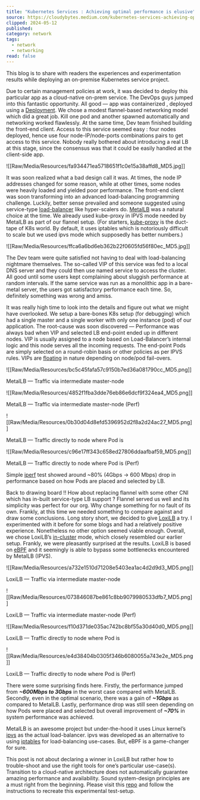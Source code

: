 ```yaml
---
title: "Kubernetes Services : Achieving optimal performance is elusive"
source: https://cloudybytes.medium.com/kubernetes-services-achieving-optimal-performance-is-elusive-5def5183c281
clipped: 2024-05-12
published: 
category: network
tags:
  - network
  - networking
read: false
---
```


This blog is to share with readers the experiences and experimentation results while deploying an on-premise Kubernetes service project.

Due to certain management policies at work, it was decided to deploy this particular app as a cloud-native on-prem service. The DevOps guys jumped into this fantastic opportunity. All good — app was containerized , deployed using a [Deployment](https://kubernetes.io/docs/concepts/workloads/controllers/deployment/). We chose a modest flannel-based networking model which did a great job. Kill one pod and another spawned automatically and networking worked flawlessly. At the same time, Dev team finished building the front-end client. Access to this service seemed easy : four nodes deployed, hence use four node-IP/node-ports combinations pairs to get access to this service. Nobody really bothered about introducing a real LB at this stage, since the consensus was that it could be easily handled at the client-side app.

![[Raw/Media/Resources/fa934471ea5718651f1c0e15a38affd8_MD5.jpg]]

It was soon realized what a bad design call it was. At times, the node IP addresses changed for some reason, while at other times, some nodes were heavily loaded and yielded poor performance. The front-end client was soon transforming into an advanced load-balancing programming challenge. Luckily, better sense prevailed and someone suggested using service-type [load-balancer](https://kubernetes.io/docs/concepts/services-networking/service/#loadbalancer) like hyper-scalers do. [MetalLB](https://metallb.universe.tf/) was a natural choice at the time. We already used kube-proxy in IPVS mode needed by MetalLB as part of our flannel setup. (For starters, [kube-proxy](https://kubernetes.io/docs/concepts/overview/components/#kube-proxy) is the duct-tape of K8s world. By default, it uses iptables which is notoriously difficult to scale but we used ipvs mode which supposedly has better numbers.)

![[Raw/Media/Resources/ffca6a6bd6eb362b22f0605fd56f80ec_MD5.jpg]]

The Dev team were quite satisfied not having to deal with load-balancing nightmare themselves. The so-called VIP of this service was fed to a local DNS server and they could then use named service to access the cluster. All good until some users kept complaining about sluggish performance at random intervals. If the same service was run as a monolithic app in a bare-metal server, the users got satisfactory performance each time. So, definitely something was wrong and amiss.

It was really high time to look into the details and figure out what we might have overlooked. We setup a bare-bones K8s setup (for debugging) which had a single master and a single worker with only one instance (pod) of our application. The root-cause was soon discovered — Performance was always bad when VIP and selected LB end-point ended up in different nodes. VIP is usually assigned to a node based on Load-Balancer’s internal logic and this node serves all the incoming requests. The end-point Pods are simply selected on a round-robin basis or other policies as per IPVS rules. VIPs are [floating](https://www.digitalocean.com/blog/floating-ips-start-architecting-your-applications-for-high-availability) in nature depending on node/pod fail-overs.

![[Raw/Media/Resources/bc5c45fafa57c9150b7ed36a081790cc_MD5.png]]

MetalLB — Traffic via intermediate master-node

![[Raw/Media/Resources/4852f1fba3dde76eb86e6dcf9f324ea4_MD5.png]]

MetalLB — Traffic via intermediate master-node (Perf)

![[Raw/Media/Resources/0b30d04d8efd5396952d2f8a2d24ac27_MD5.png]]

MetalLB — Traffic directly to node where Pod is

![[Raw/Media/Resources/c96e17ff343c658ed27806ddaafbaf59_MD5.png]]

MetalLB — Traffic directly to node where Pod is (Perf)

Simple [iperf](https://iperf.fr/) test showed around ~80% (4Gbps -> 600 Mbps) drop in performance based on how Pods are placed and selected by LB.

Back to drawing board !! How about replacing flannel with some other CNI which has in-built service-type LB support ? Flannel served us well and its simplicity was perfect for our org. Why change something for no fault of its own. Frankly, at this time we needed something to compare against and draw some conclusions. Long story short, we decided to give [LoxiLB](https://github.com/loxilb-io/loxilb) a try. I experimented with it before for some blogs and had a relatively positive experience. Nonetheless no other option seemed viable enough. Overall, we chose LoxiLB’s [in-cluster](https://www.loxilb.io/post/k8s-nuances-of-in-cluster-external-service-lb-with-loxilb) mode, which closely resembled our earlier setup. Frankly, we were pleasantly surprised at the results. LoxiLB is based on [eBPF](http://ebpf.io/) and it seemingly is able to bypass some bottlenecks encountered by MetalLB (IPVS).

![[Raw/Media/Resources/a732e1510d71208e5403ea1ac4d2d9d3_MD5.png]]

LoxiLB — Traffic via intermediate master-node

![[Raw/Media/Resources/073846087be861c8bb9079980533dfb7_MD5.png]]

LoxiLB — Traffic via intermediate master-node (Perf)

![[Raw/Media/Resources/f10d371de035ac742bc8bf55a30d40d0_MD5.png]]

LoxiLB — Traffic directly to node where Pod is

![[Raw/Media/Resources/e4d38404b0305f346b6080055a743e2e_MD5.png]]

LoxiLB — Traffic directly to node where Pod is (Perf)

There were some surprising finds here. Firstly, the performance jumped from ***~600Mbps to 3Gbps*** in the worst case compared with MetalLB. Secondly, even in the optimal scenario, there was a gain of ***~1Gbps*** as compared to MetalLB. Lastly, performance drop was still seen depending on how Pods were placed and selected but overall improvement of ***~70%*** in system performance was achieved.

MetalLB is an awesome project but under-the-hood it uses Linux kernel’s [ipvs](https://en.wikipedia.org/wiki/IP_Virtual_Server) as the actual load-balancer. ipvs was developed as an alternative to using [iptables](https://en.wikipedia.org/wiki/Iptables) for load-balancing use-cases. But, eBPF is a game-changer for sure.

This post is not about declaring a winner in LoxiLB but rather how to trouble-shoot and use the right tools for one’s particular use-case(s). Transition to a cloud-native architecture does not automatically guarantee amazing performance and availability. Sound system-design principles are a must right from the beginning. Please visit this [repo](https://github.com/codeSnip12/cnlblab) and follow the instructions to recreate this experimental test-setup.